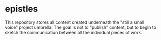 # epistles
This repository stores all content created underneath the "still a small voice" project umbrella.
The goal is not to "publish" content, but to begin to sketch the communication between all the individual pieces of work.
